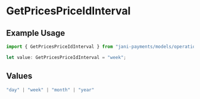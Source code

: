 # GetPricesPriceIdInterval

## Example Usage

```typescript
import { GetPricesPriceIdInterval } from "jani-payments/models/operations";

let value: GetPricesPriceIdInterval = "week";
```

## Values

```typescript
"day" | "week" | "month" | "year"
```